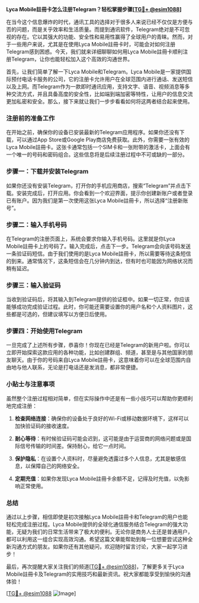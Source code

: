 **Lyca Mobile註冊卡怎么注册Telegram？轻松掌握步骤[[TG💪+ @esim1088](https://t.me/s/esim1088)]**

在当今这个信息爆炸的时代，通讯工具的选择对于很多人来说已经不仅仅是方便与否的问题，而是关乎效率和生活质量。而提到通讯软件，Telegram绝对是不可忽视的存在。它以其强大的功能、安全性和易用性赢得了全球用户的青睐。然而，对于一些用户来说，尤其是在使用Lyca Mobile註冊卡时，可能会对如何注册Telegram感到困惑。今天，我们就来详细聊聊如何用Lyca Mobile註冊卡顺利注册Telegram，让你也能轻松加入这个高效的沟通世界。

首先，让我们简单了解一下Lyca Mobile和Telegram。Lyca Mobile是一家提供国际预付电话卡服务的公司，它的注册卡允许用户在全球范围内进行通话、发送短信以及上网。而Telegram作为一款即时通讯应用，支持文字、语音、视频消息等多种交流方式，并且具备高度的安全性，比如端到端加密等特性，让用户的信息交流更加私密和安全。那么，接下来就让我们一步步看看如何将这两者结合起来使用。

### 注册前的准备工作

在开始之前，确保你的设备已安装最新的Telegram应用程序。如果你还没有下载，可以通过App Store或Google Play商店免费获取。此外，你需要一张有效的Lyca Mobile註冊卡。这张卡通常包括一个SIM卡和一张附带的激活卡，上面会有一个唯一的号码和密码组合。这些信息将是后续注册过程中不可或缺的一部分。

### 步骤一：下载并安装Telegram

如果你还没有安装Telegram，打开你的手机应用商店，搜索“Telegram”并点击下载。安装完成后，打开应用。你会看到一个欢迎界面，提示你创建新账户或者登录已有账户。因为我们是第一次使用这张Lyca Mobile註冊卡，所以选择“注册新账号”。

### 步骤二：输入手机号码

在Telegram的注册页面上，系统会要求你输入手机号码。这里就是你Lyca Mobile註冊卡上的号码了。输入完成后，点击下一步。Telegram会向该号码发送一条验证码短信。由于我们使用的是Lyca Mobile註冊卡，所以需要等待这条短信的到来。通常情况下，这条短信会在几分钟内到达，但有时也可能因为网络状况而稍有延迟。

### 步骤三：输入验证码

当收到验证码后，将其输入到Telegram提供的验证框中。如果一切正常，你应该能够成功完成验证过程。此时，你可能还需要设置你的用户名和个人资料图片，这些都是可选的，但建议填写以方便日后使用。

### 步骤四：开始使用Telegram

一旦完成了上述所有步骤，恭喜你！你现在已经是Telegram的新用户啦。你可以立即开始探索这款应用的各种功能，比如创建群组、频道，甚至是与其他国家的朋友聊天。由于你的号码来自Lyca Mobile註冊卡，这意味着你可以在全球范围内自由地与他人联系，无论是打电话还是发消息，都非常便捷。

### 小贴士与注意事项

虽然整个注册过程相对简单，但在实际操作中还是有一些小技巧可以帮助你更顺利地完成注册：

1. **检查网络连接**：确保你的设备处于良好的Wi-Fi或移动数据环境下，这样可以加快验证码的接收速度。
   
2. **耐心等待**：有时候验证码可能会迟到，这可能是由于运营商的网络问题或是国际信号传输的时间差。保持耐心，给它一点时间。

3. **保护隐私**：在设置个人资料时，尽量避免透露过多个人信息，尤其是敏感信息，以保障自己的网络安全。

4. **定期充值**：如果你发现Lyca Mobile註冊卡余额不足，记得及时充值，以免影响正常使用。

### 总结

通过以上步骤，相信即使是初次接触Lyca Mobile註冊卡和Telegram的用户也能轻松完成注册过程。Lyca Mobile提供的全球化通信服务结合Telegram的强大功能，无疑为我们的日常生活带来了极大的便利。无论你是商务人士还是普通用户，都可以利用这一组合实现高效沟通。希望这篇文章能帮助到每一位想要尝试这种全新沟通方式的朋友。如果你还有其他疑问，欢迎随时留言讨论，大家一起学习进步！

最后，再次提醒大家关注我们的频道[[TG💪+ @esim1088](https://t.me/s/esim1088)]，了解更多关于Lyca Mobile註冊卡及Telegram的实用技巧和最新资讯。祝大家都能享受到愉快的沟通体验！

[[TG💪+ @esim1088](https://t.me/s/esim1088) ![Image](https://i.postimg.cc/4NQfJmqS/Snipaste-2025-05-13-00-14-12.png)]